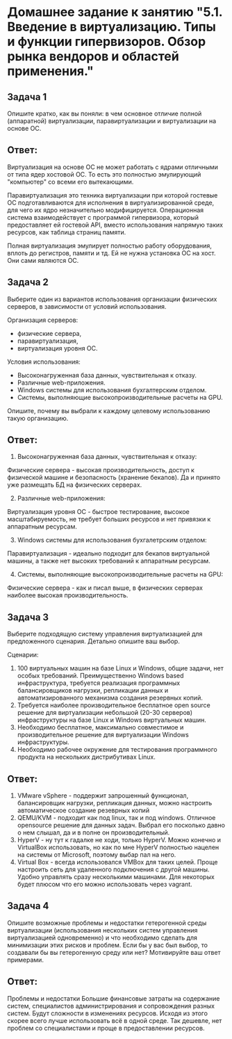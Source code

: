 # Домашнее задание к занятию "5.1. Введение в виртуализацию. Типы и функции гипервизоров. Обзор рынка вендоров и областей применения."

## Задача 1

Опишите кратко, как вы поняли: в чем основное отличие полной (аппаратной) виртуализации, паравиртуализации и виртуализации на основе ОС.

## Ответ:

Виртуализация на основе ОС не может работать с ядрами отличными от типа ядер хостовой ОС. То есть это полностью эмулирующий "компьютер" со всеми его вытекающими.  

Паравиртуализация это техника виртуализации при которой гостевые ОС подготавливаются для исполнения в виртуализированной среде, для чего их ядро незначительно модифицируется. Операционная система взаимодействует с программой гипервизора, который предоставляет ей гостевой API, вместо использования напрямую таких ресурсов, как таблица страниц памяти.

Полная виртуализация эмулирует полностью работу оборудования, вплоть до регистров, памяти и тд. Ей не нужна установка ОС на хост. Они сами являются ОС.

## Задача 2

Выберите один из вариантов использования организации физических серверов, в зависимости от условий использования.

Организация серверов:
- физические сервера,
- паравиртуализация,
- виртуализация уровня ОС.

Условия использования:
- Высоконагруженная база данных, чувствительная к отказу.
- Различные web-приложения.
- Windows системы для использования бухгалтерским отделом.
- Системы, выполняющие высокопроизводительные расчеты на GPU.

Опишите, почему вы выбрали к каждому целевому использованию такую организацию.

## Ответ:

1) Высоконагруженная база данных, чувствительная к отказу:

Физические сервера - высокая производительность, доступ к физической машине и безопасность (хранение бекапов). Да и принято уже размещать БД на физических серверах.

2) Различные web-приложения:

Виртуализация уровня ОС - быстрое тестирование, высокое масштабируемость, не требует больших ресурсов и нет привязки к аппаратным ресурсам. 

3) Windows системы для использования бухгалетрским отделом:

Паравиртуализация - идеально подходит для бекапов виртуальной машины, а также нет высоких требований к аппаратным ресурсам.

4) Системы, выполняющие высокопроизводительные расчеты на GPU:

Физические сервера - как и писал выше, в физических серверах наиболее высокая производительность.

## Задача 3

Выберите подходящую систему управления виртуализацией для предложенного сценария. Детально опишите ваш выбор.

Сценарии:

1. 100 виртуальных машин на базе Linux и Windows, общие задачи, нет особых требований. Преимущественно Windows based инфраструктура, требуется реализация программных балансировщиков нагрузки, репликации данных и автоматизированного механизма создания резервных копий.
2. Требуется наиболее производительное бесплатное open source решение для виртуализации небольшой (20-30 серверов) инфраструктуры на базе Linux и Windows виртуальных машин.
3. Необходимо бесплатное, максимально совместимое и производительное решение для виртуализации Windows инфраструктуры.
4. Необходимо рабочее окружение для тестирования программного продукта на нескольких дистрибутивах Linux.

## Ответ:
1. VMware vSphere - поддержит запрошенный функционал, балансировщик нагрузки, репликация данных, можно настроить автоматическое создание резеврных копий
2. QEMU/KVM - подходит как под linux, так и под windows. Отличное opensource решение для данных задач. Выбрал его посколько давно о нем слышал, да и в полне он производительный.
3. HyperV - ну тут к гадалке не ходи, только HyperV. Можно конечно и VirtualBox использовать, но как по мне HyperV полностью нацелен на системы от Microsoft, поэтому выбар пал на него.
4. Virtual Box - всегда использовался VMBox для таких целей. Проще настроить сеть для удаленного подключения с другой машины. Удобно управлять сразу несколькими машинами. Для некоторых будет плюсом что его можно использовать через vagrant. 

## Задача 4

Опишите возможные проблемы и недостатки гетерогенной среды виртуализации (использования нескольких систем управления виртуализацией одновременно) и что необходимо сделать для минимизации этих рисков и проблем. Если бы у вас был выбор, то создавали бы вы гетерогенную среду или нет? Мотивируйте ваш ответ примерами.

## Ответ:

Проблемы и недостатки
Большие финансовые затраты на содержание систем, специалистов администрирования и сопровождения разных систем. Будут сложности в изменениях ресурсов.
Исходя из этого скорее всего лучше использовать всё в одной среде. Так дешевле, нет проблем со специалистами и проще в предоставлении ресурсов. 